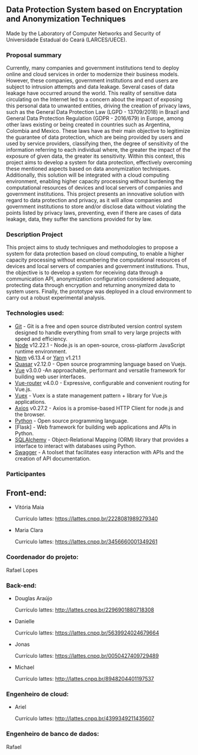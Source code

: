 ## Data Protection System based on Encryptation and Anonymization Techniques
 Made by the Laboratory of Computer Networks and Security of Universidade Estadual do Ceará (LARCES/UECE).

### Proposal summary
Currently, many companies and government institutions tend to deploy online and cloud services in order to modernize their business models. However, these companies, government institutions and end users are subject to intrusion attempts and data leakage. Several cases of data leakage have occurred around the world. This reality of sensitive data circulating on the Internet led to a concern about the impact of exposing this personal data to unwanted entities, driving the creation of privacy laws, such as the General Data Protection Law (LGPD - 13709/2018) in Brazil and General Data Protection Regulation (GDPR - 2016/679) in Europe, among other laws existing or being created in countries such as Argentina, Colombia and Mexico. These laws have as their main objective to legitimize the guarantee of data protection, which are being provided by users and used by service providers, classifying then, the degree of sensitivity of the information referring to each individual where, the greater the impact of the exposure of given data, the greater its sensitivity. Within this context, this project aims to develop a system for data protection, effectively overcoming these mentioned aspects based on data anonymization techniques. Additionally, this solution will be integrated with a cloud computing environment, enabling higher capacity processing without burdening the computational resources of devices and local servers of companies and government institutions. This project presents an innovative solution with regard to data protection and privacy, as it will allow companies and government institutions to store and/or disclose data without violating the points listed by privacy laws, preventing, even if there are cases of data leakage, data, they suffer the sanctions provided for by law.

### Description Project
This project aims to study techniques and methodologies to propose a system for data protection based on cloud computing, to enable a higher capacity processing without encumbering the computational resources of devices and local servers of companies and government institutions. Thus, the objective is to develop a system for receiving data through a communication API, anonymization configuration considered adequate, protecting data through encryption and returning anonymized data to system users. Finally, the prototype was deployed in a cloud environment to carry out a robust experimental analysis.

### Technologies used:
- [Git](git-csm.com) - Git is a free and open source distributed version control system designed to handle everything from small to very large projects with speed and efficiency.
- [Node](https://nodejs.org/en) v12.22.1 - Node.js is an open-source, cross-platform JavaScript runtime environment.
- [Npm](https://www.npmjs.com/) v6.13.4 or [Yarn](https://yarnpkg.com/) v1.21.1
- [Quasar](https://quasar.dev/) v2.12.0 - Open source programming language based on Vuejs.
- [Vue](https://vuejs.org/) v3.0.0 -An approachable, performant and versatile framework for building web user interfaces.
- [Vue-router](https://router.vuejs.org/) v4.0.0 - Expressive, configurable and convenient routing for Vue.js.
- [Vuex](https://vuex.vuejs.org/) - Vuex is a state management pattern + library for Vue.js applications.
- [Axios](https://axios-http.com/) v0.27.2 - Axios is a promise-based HTTP Client for node.js and the browser.
- [Python](https://www.python.org/) - Open source programming language.
- [Flask] - Web framework for building web applications and APIs in Python.
- [SQLAlchemy](https://www.sqlalchemy.org/) - Object-Relational Mapping (ORM) library that provides a interface to interact with databases using Python.
- [Swagger](https://swagger.io/) - A toolset that facilitates easy interaction with APIs and the creation of API documentation.

  
### Participantes
## Front-end:
- Vitória Maia

  Currículo lattes:  https://lattes.cnpq.br/2228081989279340
- Maria Clara

  Curriculo lattes:  https://lattes.cnpq.br/3456660001349261 
### Coordenador do projeto:
Rafael Lopes
### Back-end:
- Douglas Araújo

  Currículo lattes: http://lattes.cnpq.br/2296901880718308
- Danielle

  Currículo lattes: https://lattes.cnpq.br/5639924024679664
- Jonas

  Currículo lattes: https://lattes.cnpq.br/0050427409729489
- Michael

  Currículo lattes: http://lattes.cnpq.br/8948204401197537
### Engenheiro de cloud:
- Ariel

  Currículo lattes: http://lattes.cnpq.br/4399349211435607
### Engenheiro de banco de dados:
Rafael


